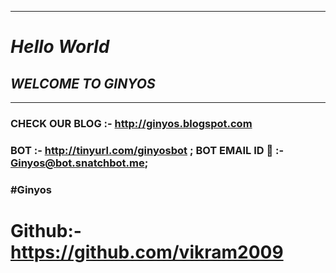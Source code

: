 ***
# _*Hello World*_ 
## _WELCOME TO GINYOS_
***
### CHECK OUR BLOG :- http://ginyos.blogspot.com
### BOT :- http://tinyurl.com/ginyosbot ; BOT EMAIL ID 📧 :- <Ginyos@bot.snatchbot.me>;
### #Ginyos
# Github:- https://github.com/vikram2009
